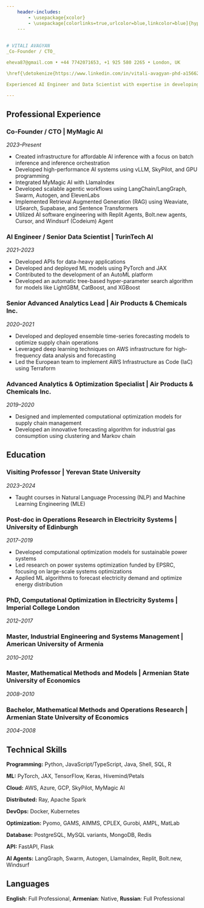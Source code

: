 ```yaml
---
    header-includes:
        - \usepackage{xcolor}
        - \usepackage[colorlinks=true,urlcolor=blue,linkcolor=blue]{hyperref}
    ---
    
    
# VITALI AVAGYAN
_Co-Founder / CTO_

eheva87@gmail.com • +44 7742071653, +1 925 580 2265 • London, UK

\href{\detokenize{https://www.linkedin.com/in/vitali-avagyan-phd-a1566234}}{LinkedIn} • \href{\detokenize{https://github.com/vitali87}}{GitHub} • \href{\detokenize{https://scholar.google.com/citations?user=Ks_sBXsAAAAJ&hl=en}}{Google Scholar}

Experienced AI Engineer and Data Scientist with expertise in developing high-performance AI systems, deploying ML models, and optimizing data-heavy applications. Proficient in Python, PyTorch, JAX, AWS, and cloud infrastructure. Strong background in computational optimization, time-series forecasting, and supply chain optimization.

---
```


## Professional Experience

### Co-Founder / CTO | MyMagic AI
_2023–Present_
* Created infrastructure for affordable AI inference with a focus on batch inference and inference orchestration
* Developed high-performance AI systems using vLLM, SkyPilot, and GPU programming
* Integrated MyMagic AI with LlamaIndex
* Developed scalable agentic workflows using LangChain/LangGraph, Swarm, Autogen, and ElevenLabs
* Implemented Retrieval Augmented Generation (RAG) using Weaviate, USearch, Supabase, and Sentence Transformers
* Utilized AI software engineering with Replit Agents, Bolt.new agents, Cursor, and Windsurf (Codeium) Agent

### AI Engineer / Senior Data Scientist | TurinTech AI
_2021–2023_
* Developed APIs for data-heavy applications
* Developed and deployed ML models using PyTorch and JAX
* Contributed to the development of an AutoML platform
* Developed an automatic tree-based hyper-parameter search algorithm for models like LightGBM, CatBoost, and XGBoost

### Senior Advanced Analytics Lead | Air Products & Chemicals Inc.
_2020–2021_
* Developed and deployed ensemble time-series forecasting models to optimize supply chain operations
* Leveraged deep learning techniques on AWS infrastructure for high-frequency data analysis and forecasting
* Led the European team to implement AWS Infrastructure as Code (IaC) using Terraform

### Advanced Analytics & Optimization Specialist | Air Products & Chemicals Inc.
_2019–2020_
* Designed and implemented computational optimization models for supply chain management
* Developed an innovative forecasting algorithm for industrial gas consumption using clustering and Markov chain

## Education

### Visiting Professor | Yerevan State University
_2023–2024_
* Taught courses in Natural Language Processing (NLP) and Machine Learning Engineering (MLE)

### Post-doc in Operations Research in Electricity Systems | University of Edinburgh
_2017–2019_
* Developed computational optimization models for sustainable power systems
* Led research on power systems optimization funded by EPSRC, focusing on large-scale systems optimizations
* Applied ML algorithms to forecast electricity demand and optimize energy distribution

### PhD, Computational Optimization in Electricity Systems | Imperial College London
_2012–2017_

### Master, Industrial Engineering and Systems Management | American University of Armenia
_2010–2012_

### Master, Mathematical Methods and Models | Armenian State University of Economics
_2008–2010_

### Bachelor, Mathematical Methods and Operations Research | Armenian State University of Economics
_2004–2008_

## Technical Skills

**Programming:** Python, JavaScript/TypeScript, Java, Shell, SQL, R

**ML:** PyTorch, JAX, TensorFlow, Keras, Hivemind/Petals

**Cloud:** AWS, Azure, GCP, SkyPilot, MyMagic AI

**Distributed:** Ray, Apache Spark

**DevOps:** Docker, Kubernetes

**Optimization:** Pyomo, GAMS, AIMMS, CPLEX, Gurobi, AMPL, MatLab

**Database:** PostgreSQL, MySQL variants, MongoDB, Redis

**API:** FastAPI, Flask

**AI Agents:** LangGraph, Swarm, Autogen, LlamaIndex, Replit, Bolt.new, Windsurf

## Languages

**English**: Full Professional, **Armenian**: Native, **Russian**: Full Professional